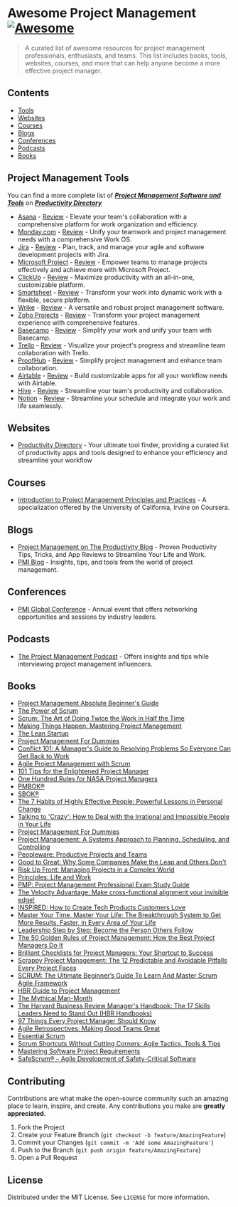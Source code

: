 # Awesome Project Management [![Awesome](https://awesome.re/badge.svg)](https://awesome.re)

> A curated list of awesome resources for project management professionals, enthusiasts, and teams. This list includes books, tools, websites, courses, and more that can help anyone become a more effective project manager.

## Contents

- [Tools](#tools)
- [Websites](#websites)
- [Courses](#courses)
- [Blogs](#blogs)
- [Conferences](#conferences)
- [Podcasts](#podcasts)
- [Books](#books)



## Project Management Tools

You can find a more complete list of ***[Project Management Software and Tools](https://productivity.directory/category/project-management)*** on ***[Productivity Directory](https://productivity.directory/)***

- [Asana](https://asana.com) - [Review](https://productivity.directory/asana) - Elevate your team's collaboration with a comprehensive platform for work organization and efficiency.
- [Monday.com](https://monday.com) - [Review](https://productivity.directory/mondaydotcom) - Unify your teamwork and project management needs with a comprehensive Work OS.
- [Jira](https://www.atlassian.com/software/jira) - [Review](https://productivity.directory/jira) - Plan, track, and manage your agile and software development projects with Jira.
- [Microsoft Project](https://www.microsoft.com/en-us/microsoft-365/project/project-management-software) - [Review](https://productivity.directory/microsoft-project) - Empower teams to manage projects effectively and achieve more with Microsoft Project.
- [ClickUp](https://clickup.com) - [Review](https://productivity.directory/) - Maximize productivity with an all-in-one, customizable platform.
- [Smartsheet](https://www.smartsheet.com) - [Review](https://productivity.directory/smartsheet) - Transform your work into dynamic work with a flexible, secure platform.
- [Wrike](https://www.wrike.com) - [Review](https://productivity.directory/wrike) - A versatile and robust project management software.
- [Zoho Projects](https://www.zoho.com/projects/) - [Review](https://productivity.directory/zoho-projects) - Transform your project management experience with comprehensive features.
- [Basecamp](https://basecamp.com) - [Review](https://productivity.directory/basecamp) - Simplify your work and unify your team with Basecamp.
- [Trello](https://trello.com) - [Review](https://productivity.directory/trello) - Visualize your project's progress and streamline team collaboration with Trello.
- [ProofHub](https://www.proofhub.com) - [Review](https://productivity.directory/proofhub) - Simplify project management and enhance team collaboration.
- [Airtable](https://airtable.com) - [Review](https://productivity.directory/airtable) - Build customizable apps for all your workflow needs with Airtable.
- [Hive](https://hive.com) - [Review](https://productivity.directory/hive) - Streamline your team's productivity and collaboration.
- [Notion](https://www.notion.so) - [Review](https://productivity.directory/notion) - Streamline your schedule and integrate your work and life seamlessly.


## Websites
- [Productivity Directory](https://productivity.directory/) - Your ultimate tool finder, providing a curated list of productivity apps and tools designed to enhance your efficiency and streamline your workflow


## Courses
- [Introduction to Project Management Principles and Practices](https://www.coursera.org/specializations/project-management) - A specialization offered by the University of California, Irvine on Coursera.

## Blogs

- [Project Management on The Productivity Blog](https://blog.productivity.directory/tagged/project-management) -  Proven Productivity Tips, Tricks, and App Reviews to Streamline Your Life and Work.
- [PMI Blog](https://www.pmi.org/learning/library) - Insights, tips, and tools from the world of project management.

## Conferences
- [PMI Global Conference](https://www.pmi.org/global-conference) - Annual event that offers networking opportunities and sessions by industry leaders.

## Podcasts
- [The Project Management Podcast](https://www.project-management-podcast.com) - Offers insights and tips while interviewing project management influencers.

## Books

- [Project Management Absolute Beginner's Guide](https://amzn.to/3nxnIFf)
- [The Power of Scrum](https://amzn.to/3A2e1pv)
- [Scrum: The Art of Doing Twice the Work in Half the Time](https://amzn.to/3xTXpgW)
- [Making Things Happen: Mastering Project Management](https://amzn.to/3nggo0w)
- [The Lean Startup](https://amzn.to/39OuoLR)
- [Project Management For Dummies](https://amzn.to/3tgVvEv)
- [Conflict 101: A Manager's Guide to Resolving Problems So Everyone Can Get Back to Work](https://www.amazon.com/Conflict-101-Managers-Resolving-Problems/dp/0814417116)
- [Agile Project Management with Scrum](https://www.amazon.com/Agile-Project-Management-Developer-Practices/dp/073561993X/)
- [101 Tips for the Enlightened Project Manager](https://www.amazon.com/101-Tips-Enlightened-Project-Manager-ebook/dp/B00FF0HDEG)
- [One Hundred Rules for NASA Project Managers
](https://www.eecs.yorku.ca/course_archive/2002-03/W/ENG2000/Nasa's_100_PM_Rules.html)
- [PMBOK®](https://www.pmi.org/pmbok-guide-standards)
- [SBOK®](https://www.scrumstudy.com/sbokguide/download-free-buy-sbok)
- [The 7 Habits of Highly Effective People: Powerful Lessons in Personal Change](https://www.amazon.com/Habits-Highly-Effective-People-Powerful-ebook/dp/B00GOZV3TM/)
- [Talking to 'Crazy': How to Deal with the Irrational and Impossible People in Your Life ](https://www.amazon.com/gp/product/B0789W6FYX/ref=dbs_a_def_rwt_hsch_vapi_taft_p1_i2)
- [Project Management For Dummies](https://www.amazon.com/Project-Management-Dummies-Stanley-Portny/dp/1118497236)
- [Project Management: A Systems Approach to Planning, Scheduling, and Controlling](https://www.amazon.com/Project-Management-Approach-Scheduling-Controlling/dp/1118022270/)
- [Peopleware: Productive Projects and Teams](https://www.amazon.com/Peopleware-Productive-Projects-Teams-3rd/dp/0321934113/)
- [Good to Great: Why Some Companies Make the Leap and Others Don't](https://www.amazon.com/Good-Great-Some-Companies-Others/dp/0066620996/)
- [Risk Up Front: Managing Projects in a Complex World](https://www.amazon.com/gp/product/B07DR11KRF/ref=dbs_a_def_rwt_hsch_vapi_taft_p1_i0)
- [Principles: Life and Work](https://www.amazon.com/gp/product/B071CTK28D/ref=dbs_a_def_rwt_hsch_vapi_taft_p1_i0)
- [PMP: Project Management Professional Exam Study Guide](https://www.amazon.com/gp/product/B079MNT9QJ/ref=dbs_a_def_rwt_hsch_vapi_taft_p1_i1)
- [The Velocity Advantage: Make cross-functional alignment your invisible edge!](https://www.amazon.com/gp/product/B01MQOCCQC/ref=dbs_a_def_rwt_bibl_vppi_i0)
- [INSPIRED: How to Create Tech Products Customers Love](https://www.amazon.com/gp/product/B077NRB36N/ref=dbs_a_def_rwt_hsch_vapi_taft_p1_i0)
- [Master Your Time, Master Your Life: The Breakthrough System to Get More Results, Faster, in Every Area of Your Life](https://www.amazon.com/gp/product/0399183825/ref=dbs_a_def_rwt_bibl_vppi_i9)
- [Leadership Step by Step: Become the Person Others Follow](https://www.amazon.com/gp/product/0814437931/ref=dbs_a_def_rwt_bibl_vppi_i0)
- [The 50 Golden Rules of Project Management: How the Best Project Managers Do It](https://www.amazon.com/gp/product/B00C7Q26Y8/ref=dbs_a_def_rwt_hsch_vapi_taft_p1_i0)
- [Brilliant Checklists for Project Managers: Your Shortcut to Success](https://www.amazon.com/gp/product/B00SFSTKOQ/ref=dbs_a_def_rwt_hsch_vapi_taft_p1_i2)
- [Scrappy Project Management: The 12 Predictable and Avoidable Pitfalls Every Project Faces ](https://www.amazon.com/Scrappy-Project-Management-Predictable-Avoidable/dp/1600050514)
- [SCRUM: The Ultimate Beginner’s Guide To Learn And Master Scrum Agile Framework](https://www.amazon.com/gp/product/1721770178/ref=dbs_a_def_rwt_bibl_vppi_i2)
- [HBR Guide to Project Management](https://hbr.org/product/hbr-guide-to-project-management/11184-PBK-ENG)
- [The Mythical Man-Month](https://www.amazon.com/Mythical-Man-Month-Software-Engineering-Anniversary-ebook/dp/B000OZ0N6M)
- [The Harvard Business Review Manager's Handbook: The 17 Skills Leaders Need to Stand Out (HBR Handbooks)](https://www.amazon.com/Harvard-Business-Review-Managers-Handbook-ebook/dp/B01I8S26W0)
- [97 Things Every Project Manager Should Know](https://www.amazon.com/Things-Every-Project-Manager-Should/dp/0596804164)
- [Agile Retrospectives: Making Good Teams Great](https://www.amazon.com/Agile-Retrospectives-Making-Teams-Great/dp/0977616649)
- [Essential Scrum](https://www.amazon.com/Essential-Scrum-Practical-Addison-Wesley-Signature/dp/0137043295)
- [Scrum Shortcuts Without Cutting Corners: Agile Tactics, Tools & Tips](https://www.amazon.com/Scrum-Shortcuts-Without-Cutting-Corners/dp/0321822366)
- [Mastering Software Project Requirements](https://www.amazon.com/Mastering-Software-Project-Requirements-Development/dp/1604270918)
- [SafeScrum® – Agile Development of Safety-Critical Software](https://www.amazon.com/SafeScrum%C2%AE-Agile-Development-Safety-Critical-Software/dp/331999333X)


## Contributing
Contributions are what make the open-source community such an amazing place to learn, inspire, and create. Any contributions you make are **greatly appreciated**.

1. Fork the Project
2. Create your Feature Branch (`git checkout -b feature/AmazingFeature`)
3. Commit your Changes (`git commit -m 'Add some AmazingFeature'`)
4. Push to the Branch (`git push origin feature/AmazingFeature`)
5. Open a Pull Request

## License
Distributed under the MIT License. See `LICENSE` for more information.
